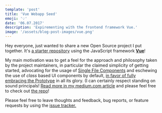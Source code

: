 ```yaml
---
template: 'post'
title: 'Vue Webapp Seed'
emoji: '💡'
date: '06.07.2017'
description: 'Expirementing with the frontend framework Vue.'
image: '/assets/blog-post-images/vue.png'
---
```


Hey everyone, just wanted to share a new Open Source project I put together. It&apos;s <a href="https://github.com/thegreenhouseio/vue-webapp-seed" target="_blank" rel="noopener" onclick="getOutboundLink('https://github.com/thegreenhouseio/vue-webapp-seed');">a starter repository</a> using the JavaScript framework <a href="https://vuejs.org/" target="_blank" rel="noopener">**Vue**</a>!
    
My main motivation was to get a feel for the approach and philosophy taken by the project maintainers, in particular the claimed simplicity of getting started, advocating for the usage of <a href="https://vuejs.org/v2/guide/single-file-components.html" target="_blank" rel="noopener" onclick="getOutboundLink('https://vuejs.org/v2/guide/single-file-components.html);">Single File Components</a> and eschewing the use of _class_ based UI components by default, <a href="https://github.com/vuejs/vue/issues/2371" target="_blank" rel="noopener" onclick="getOutboundLink('https://github.com/vuejs/vue/issues/2371');">in favor of fully embracing the Prototype</a> in all its glory.   (I can certainly respect standing on sound principals! <a href="https://medium.com/@thegreenhouseio/eyes-on-vue-7ee4fe808364" target="_blank" rel="noopener" onclick="getOutboundLink('https://medium.com/@thegreenhouseio/eyes-on-vue-7ee4fe808364');">Read more in my medium.com article</a> and please feel free to check out <a href="https://github.com/thegreenhouseio/vue-webapp-seed" target="_blank" rel="noopener" onclick="getOutboundLink('https://github.com/thegreenhouseio/vue-webapp-seed');">the repo</a>!
    
Please feel free to leave thoughts and feedback, bug reports, or feature requests by using the <a href="https://github.com/thegreenhouseio/vue-webapp-seed/issues" target="_blank" rel="noopener" onclick="getOutboundLink('https://github.com/thegreenhouseio/vue-webapp-seed/issues');">issue tracker.</a>